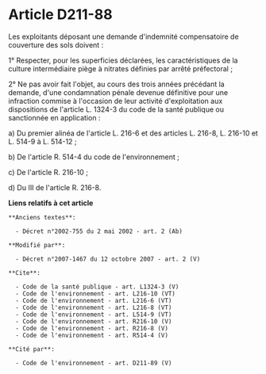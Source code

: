 # Article D211-88

Les exploitants déposant une demande d'indemnité compensatoire de couverture des sols doivent : 

1° Respecter, pour les superficies déclarées, les caractéristiques de la culture intermédiaire piège à nitrates définies par
arrêté préfectoral ; 

2° Ne pas avoir fait l'objet, au cours des trois années précédant la demande, d'une condamnation pénale devenue définitive
pour une infraction commise à l'occasion de leur activité d'exploitation aux dispositions de l'article L. 1324-3 du code de
la santé publique ou sanctionnée en application : 

a) Du premier alinéa de l'article L. 216-6 et des articles L. 216-8, L. 216-10 et L. 514-9 à L. 514-12 ; 

b) De l'article R. 514-4 du code de l'environnement ; 

c) De l'article R. 216-10 ; 

d) Du III de l'article R. 216-8.

**Liens relatifs à cet article**

	**Anciens textes**:

	  - Décret n°2002-755 du 2 mai 2002 - art. 2 (Ab)

	**Modifié par**:

	  - Décret n°2007-1467 du 12 octobre 2007 - art. 2 (V)

	**Cite**:

	  - Code de la santé publique - art. L1324-3 (V)
	  - Code de l'environnement - art. L216-10 (VT)
	  - Code de l'environnement - art. L216-6 (VT)
	  - Code de l'environnement - art. L216-8 (VT)
	  - Code de l'environnement - art. L514-9 (VT)
	  - Code de l'environnement - art. R216-10 (V)
	  - Code de l'environnement - art. R216-8 (V)
	  - Code de l'environnement - art. R514-4 (V)

	**Cité par**:

	  - Code de l'environnement - art. D211-89 (V)

